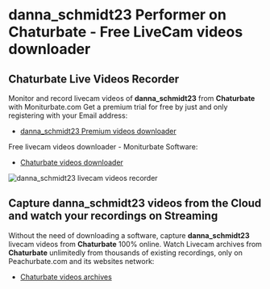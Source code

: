 # danna_schmidt23 Performer on Chaturbate - Free LiveCam videos downloader

## Chaturbate Live Videos Recorder

Monitor and record livecam videos of **danna_schmidt23** from **Chaturbate** with Moniturbate.com
Get a premium trial for free by just and only registering with your Email address:
* [danna_schmidt23 Premium videos downloader](https://moniturbate.com/request-demo-licence-key.html)

Free livecam videos downloader - Moniturbate Software:
* [Chaturbate videos downloader](https://moniturbate.com/moniturbate-download-software.html)

![danna_schmidt23 livecam videos recorder](https://peachurnet.com/templates/moniturbate-software.png)


## Capture danna_schmidt23 videos from the Cloud and watch your recordings on Streaming

Without the need of downloading a software, capture **danna_schmidt23** livecam videos from **Chaturbate** 100% online.
Watch Livecam archives from **Chaturbate** unlimitedly from thousands of existing recordings, only on Peachurbate.com and its websites network:
* [Chaturbate videos archives](https://peachurnet.com/)